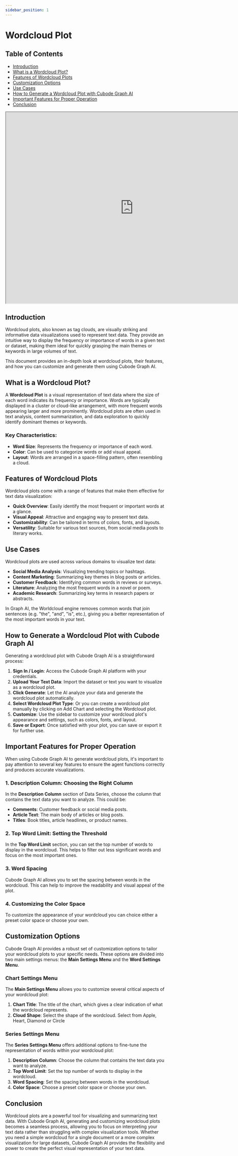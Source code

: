```yaml
---
sidebar_position: 1
---
```


# Wordcloud Plot

## Table of Contents
- [Introduction](#introduction)
- [What is a Wordcloud Plot?](#what-is-a-wordcloud-plot)
- [Features of Wordcloud Plots](#features-of-wordcloud-plots)
- [Customization Options](#customization-options)
- [Use Cases](#use-cases)
- [How to Generate a Wordcloud Plot with Cubode Graph AI](#how-to-generate-a-wordcloud-plot-with-cubode-graph-ai)
- [Important Features for Proper Operation](#important-features-for-proper-operation)
- [Conclusion](#conclusion)

<iframe src="https://graph.cubode.com/charts/2sntTCSW/" width="800" height="600"></iframe>

## Introduction

Wordcloud plots, also known as tag clouds, are visually striking and informative data visualizations used to represent text data. They provide an intuitive way to display the frequency or importance of words in a given text or dataset, making them ideal for quickly grasping the main themes or keywords in large volumes of text.

This document provides an in-depth look at wordcloud plots, their features, and how you can customize and generate them using Cubode Graph AI.

## What is a Wordcloud Plot?

A **Wordcloud Plot** is a visual representation of text data where the size of each word indicates its frequency or importance. Words are typically displayed in a cluster or cloud-like arrangement, with more frequent words appearing larger and more prominently. Wordcloud plots are often used in text analysis, content summarization, and data exploration to quickly identify dominant themes or keywords.

### Key Characteristics:
- **Word Size**: Represents the frequency or importance of each word.
- **Color**: Can be used to categorize words or add visual appeal.
- **Layout**: Words are arranged in a space-filling pattern, often resembling a cloud.

## Features of Wordcloud Plots

Wordcloud plots come with a range of features that make them effective for text data visualization:

- **Quick Overview**: Easily identify the most frequent or important words at a glance.
- **Visual Appeal**: Attractive and engaging way to present text data.
- **Customizability**: Can be tailored in terms of colors, fonts, and layouts.
- **Versatility**: Suitable for various text sources, from social media posts to literary works.

## Use Cases

Wordcloud plots are used across various domains to visualize text data:

- **Social Media Analysis**: Visualizing trending topics or hashtags.
- **Content Marketing**: Summarizing key themes in blog posts or articles.
- **Customer Feedback**: Identifying common words in reviews or surveys.
- **Literature**: Analyzing the most frequent words in a novel or poem.
- **Academic Research**: Summarizing key terms in research papers or abstracts.

In Graph AI, the Worldcloud engine removes common words that join sentences (e.g. "the", "and", "is", etc.), giving you a better representation of the most important words in your text.

## How to Generate a Wordcloud Plot with Cubode Graph AI

Generating a wordcloud plot with Cubode Graph AI is a straightforward process:

1. **Sign In / Login**: Access the Cubode Graph AI platform with your credentials.
2. **Upload Your Text Data**: Import the dataset or text you want to visualize as a wordcloud plot.
3. **Click Generate**: Let the AI analyze your data and generate the wordcloud plot automatically.
4. **Select Wordcloud Plot Type**: Or you can create a wordcloud plot manually by clicking on Add Chart and selecting the Wordcloud plot.
5. **Customize**: Use the sidebar to customize your wordcloud plot's appearance and settings, such as colors, fonts, and layout.
6. **Save or Export**: Once satisfied with your plot, you can save or export it for further use.

## Important Features for Proper Operation

When using Cubode Graph AI to generate wordcloud plots, it's important to pay attention to several key features to ensure the agent functions correctly and produces accurate visualizations.

### 1. Description Column: Choosing the Right Column

In the **Description Column** section of Data Series, choose the column that contains the text data you want to analyze. This could be:

- **Comments**: Customer feedback or social media posts.
- **Article Text**: The main body of articles or blog posts.
- **Titles**: Book titles, article headlines, or product names.

### 2. Top Word Limit: Setting the Threshold

In the **Top Word Limit** section, you can set the top number of words to display in the wordcloud. This helps to filter out less significant words and focus on the most important ones.

### 3. Word Spacing

Cubode Graph AI allows you to set the spacing between words in the wordcloud. This can help to improve the readability and visual appeal of the plot.

### 4. Customizing the Color Space

To customize the appearance of your wordcloud you can choice either a preset color space or choose your own. 

## Customization Options

Cubode Graph AI provides a robust set of customization options to tailor your wordcloud plots to your specific needs. These options are divided into two main settings menus: the **Main Settings Menu** and the **Word Settings Menu**.

### Chart Settings Menu

The **Main Settings Menu** allows you to customize several critical aspects of your wordcloud plot:

1. **Chart Title**: The title of the chart, which gives a clear indication of what the wordcloud represents.
2. **Cloud Shape**: Select the shape of the wordcloud. Select from Apple, Heart, Diamond or Circle

### Series Settings Menu

The **Series Settings Menu** offers additional options to fine-tune the representation of words within your wordcloud plot:

1. **Description Column**: Choose the column that contains the text data you want to analyze.
2. **Top Word Limit**: Set the top number of words to display in the wordcloud.
3. **Word Spacing**: Set the spacing between words in the wordcloud.
4. **Color Space**: Choose a preset color space or choose your own.

## Conclusion

Wordcloud plots are a powerful tool for visualizing and summarizing text data. With Cubode Graph AI, generating and customizing wordcloud plots becomes a seamless process, allowing you to focus on interpreting your text data rather than struggling with complex visualization tools. Whether you need a simple wordcloud for a single document or a more complex visualization for large datasets, Cubode Graph AI provides the flexibility and power to create the perfect visual representation of your text data.
